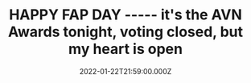 ---
announceTitle: "fapurbation station:"
announceUrl: https://twitter.com/ProjektMelody/status/1485024472105164805
title: "HAPPY FAP DAY ----- it's the AVN Awards tonight, voting closed, but my heart is open"
date: 2022-01-22T21:59:00.000Z
videoSrc: https://f000.backblazeb2.com/file/futureporn/2022-01-22.mp4
videoSrcHash: bafybeifld37u4ujo4nvvfesqsjufqits63uuc5app6ieeqqmiiokzpxa24?filename=projektmelody-chaturbate-20220122T215900Z-source.mp4
video720Hash: 
video480Hash: 
video360Hash: 
video240Hash: bafybeicrmef3jtobpln5iwky63ir3oktpl5ydwhocvztsqef6nuw75hrju?filename=projektmelody-chaturbate-20220122T215900Z-240p.mp4
thinHash: 
thiccHash: bafkreig7u5qunjjdrpt26kjavjhelwiinuxmbix7gb5grqgxt57uyufkbq?filename=20220122T215900Z-thicc.jpg
layout: layouts/vod.njk
---